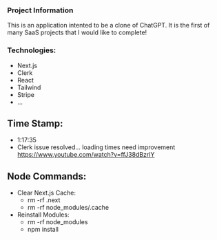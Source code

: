 ### Project Information
This is an application intented to be a clone of ChatGPT. It is the first of many SaaS projects that I would like to complete!

### Technologies:
- Next.js
- Clerk
- React
- Tailwind
- Stripe
- ...

## Time Stamp:
- 1:17:35
- Clerk issue resolved... loading times need improvement
https://www.youtube.com/watch?v=ffJ38dBzrlY 

## Node Commands:
- Clear Next.js Cache:
    - rm -rf .next
    - rm -rf node_modules/.cache
- Reinstall Modules:
    - rm -rf node_modules
    - npm install